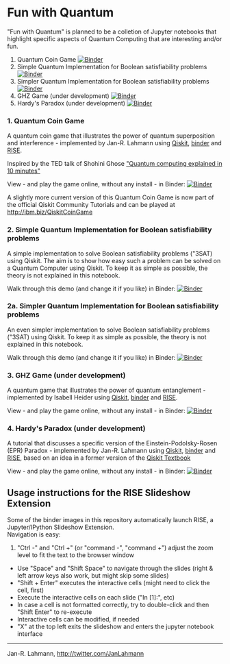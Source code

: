 # Fun with Quantum
"Fun with Quantum" is planned to be a colletion of Jupyter notebooks that highlight specific aspects of Quantum Computing that are interesting and/or fun.

1. Quantum Coin Game  [![Binder](https://mybinder.org/badge_logo.svg)](https://mybinder.org/v2/gh/JanLahmann/Fun-with-Quantum/master?filepath=Quantum-Coin-Game.ipynb)
2. Simple Quantum Implementation for Boolean satisfiability problems [![Binder](https://mybinder.org/badge_logo.svg)](https://mybinder.org/v2/gh/JanLahmann/Fun-with-Quantum/master?filepath=3sat.ipynb)
2. Simpler Quantum Implementation for Boolean satisfiability problems [![Binder](https://mybinder.org/badge_logo.svg)](https://mybinder.org/v2/gh/JanLahmann/Fun-with-Quantum/master?filepath=3sat-v2.ipynb)
4. GHZ Game (under development) [![Binder](https://mybinder.org/badge_logo.svg)](https://mybinder.org/v2/gh/JanLahmann/Fun-with-Quantum/master?filepath=GHZ-Game.ipynb)
5. Hardy's Paradox (under development) [![Binder](https://mybinder.org/badge_logo.svg)](https://mybinder.org/v2/gh/JanLahmann/Fun-with-Quantum/master?filepath=Hardys-Paradox.ipynb)


### 1. Quantum Coin Game 
A quantum coin game that illustrates the power of quantum superposition and interference  - implemented by Jan-R. Lahmann using [Qiskit](https://qiskit.org), [binder](https://mybinder.org) and [RISE](https://rise.readthedocs.io/en/stable/).

Inspired by the TED talk of Shohini Ghose ["Quantum computing explained in 10 minutes"](https://www.ted.com/talks/shohini_ghose_quantum_computing_explained_in_10_minutes) 

View - and play the game online, without any install - in Binder: [![Binder](https://mybinder.org/badge_logo.svg)](https://mybinder.org/v2/gh/JanLahmann/Fun-with-Quantum/master?filepath=Quantum-Coin-Game.ipynb)

A slightly more current version of this Quantum Coin Game is now part of the official Qiskit Community Tutorials and can be played at http://ibm.biz/QiskitCoinGame

### 2. Simple Quantum Implementation for Boolean satisfiability problems

A simple implementation to solve Boolean satisfiability problems ("3SAT) using Qiskit. The aim is to show how easy such a problem can be solved on a Quantum Computer using Qiskit. To keep it as simple as possible, the theory is not explained in this notebook.

Walk through this demo (and change it if you like) in Binder: [![Binder](https://mybinder.org/badge_logo.svg)](https://mybinder.org/v2/gh/JanLahmann/Fun-with-Quantum/master?filepath=3sat.ipynb)

### 2a. Simpler Quantum Implementation for Boolean satisfiability problems

An even simpler implementation to solve Boolean satisfiability problems ("3SAT) using Qiskit. To keep it as simple as possible, the theory is not explained in this notebook.

Walk through this demo (and change it if you like) in Binder: [![Binder](https://mybinder.org/badge_logo.svg)](https://mybinder.org/v2/gh/JanLahmann/Fun-with-Quantum/master?filepath=3sat-v2.ipynb)


### 3. GHZ Game (under development)
A quantum game that illustrates the power of quantum entanglement  - implemented by Isabell Heider using [Qiskit](https://qiskit.org), [binder](https://mybinder.org) and [RISE](https://rise.readthedocs.io/en/stable/).

View - and play the game online, without any install - in Binder: [![Binder](https://mybinder.org/badge_logo.svg)](https://mybinder.org/v2/gh/JanLahmann/Fun-with-Quantum/master?filepath=GHZ-Game.ipynb)

### 4. Hardy's Paradox (under development)
A tutorial that discusses a specific version of the Einstein-Podolsky-Rosen (EPR) Paradox  - implemented by Jan-R. Lahmann using [Qiskit](https://qiskit.org), [binder](https://mybinder.org) and [RISE](https://rise.readthedocs.io/en/stable/), based on an idea in a former version of the [Qiskit Textbook](https://qiskit.org/textbook)

View - and play the game online, without any install - in Binder: [![Binder](https://mybinder.org/badge_logo.svg)](https://mybinder.org/v2/gh/JanLahmann/Fun-with-Quantum/master?filepath=Hardys-Paradox.ipynb)



## Usage instructions for the RISE Slideshow Extension

Some of the binder images in this repository automatically launch RISE, a Jupyter/IPython Slideshow Extension.  
Navigation is easy:

1. "Ctrl -" and "Ctrl +" (or "command -", "command +") adjust the zoom level to fit the text to the browser window
* Use "Space" and "Shift Space" to navigate through the slides (right & left arrow keys also work, but might skip some slides)
* "Shift + Enter" executes the interactive cells (might need to click the cell, first)
* Execute the interactive cells on each slide ("In [1]:", etc)
* In case a cell is not formatted correctly, try to double-click and then "Shift Enter" to re-execute
* Interactive cells can be modified, if needed
* "X" at the top left exits the slideshow and enters the jupyter notebook interface

---
Jan-R. Lahmann, http://twitter.com/JanLahmann
